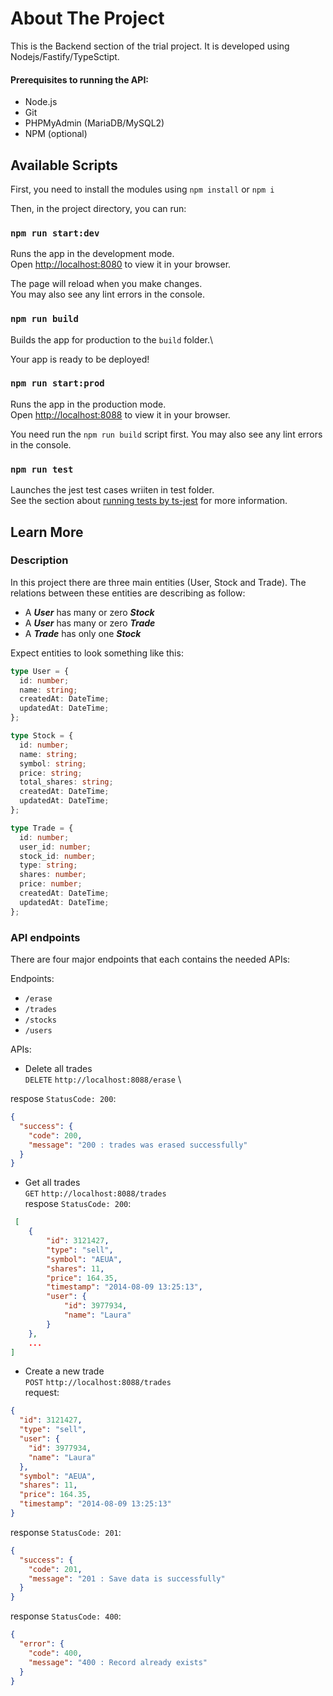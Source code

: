 # About The Project

This is the Backend section of the trial project. It is developed using Nodejs/Fastify/TypeSctipt.

#### Prerequisites to running the API:

- Node.js
- Git
- PHPMyAdmin (MariaDB/MySQL2)
- NPM (optional)

## Available Scripts

First, you need to install the modules using `npm install` or `npm i`

Then, in the project directory, you can run:

### `npm run start:dev`

Runs the app in the development mode.\
Open [http://localhost:8080](http://localhost:8080) to view it in your browser.

The page will reload when you make changes.\
You may also see any lint errors in the console.

### `npm run build`

Builds the app for production to the `build` folder.\

Your app is ready to be deployed!

### `npm run start:prod`

Runs the app in the production mode.\
Open [http://localhost:8088](http://localhost:8088) to view it in your browser.

You need run the `npm run build` script first.
You may also see any lint errors in the console.

### `npm run test`

Launches the jest test cases wriiten in test folder.\
See the section about [running tests by ts-jest](https://github.com/kulshekhar/ts-jest) for more information.

## Learn More

### Description

In this project there are three main entities (User, Stock and Trade). The relations between these entities are describing as follow:

- A **_User_** has many or zero **_Stock_**
- A **_User_** has many or zero **_Trade_**
- A **_Trade_** has only one **_Stock_**

Expect entities to look something like this:

```typescript
type User = {
  id: number;
  name: string;
  createdAt: DateTime;
  updatedAt: DateTime;
};

type Stock = {
  id: number;
  name: string;
  symbol: string;
  price: string;
  total_shares: string;
  createdAt: DateTime;
  updatedAt: DateTime;
};

type Trade = {
  id: number;
  user_id: number;
  stock_id: number;
  type: string;
  shares: number;
  price: number;
  createdAt: DateTime;
  updatedAt: DateTime;
};
```

### API endpoints

There are four major endpoints that each contains the needed APIs:

Endpoints:

- `/erase`
- `/trades`
- `/stocks`
- `/users`

APIs:

- Delete all trades \
  `DELETE` `http://localhost:8088/erase` \

respose `StatusCode: 200`:

```json
{
  "success": {
    "code": 200,
    "message": "200 : trades was erased successfully"
  }
}
```

- Get all trades \
  `GET` `http://localhost:8088/trades` \
  respose `StatusCode: 200`:

```json
 [
    {
        "id": 3121427,
        "type": "sell",
        "symbol": "AEUA",
        "shares": 11,
        "price": 164.35,
        "timestamp": "2014-08-09 13:25:13",
        "user": {
            "id": 3977934,
            "name": "Laura"
        }
    },
    ...
]
```

- Create a new trade \
  `POST` `http://localhost:8088/trades` \
  request:

```json
{
  "id": 3121427,
  "type": "sell",
  "user": {
    "id": 3977934,
    "name": "Laura"
  },
  "symbol": "AEUA",
  "shares": 11,
  "price": 164.35,
  "timestamp": "2014-08-09 13:25:13"
}
```

response `StatusCode: 201`:

```json
{
  "success": {
    "code": 201,
    "message": "201 : Save data is successfully"
  }
}
```

response `StatusCode: 400`:

```json
{
  "error": {
    "code": 400,
    "message": "400 : Record already exists"
  }
}
```
